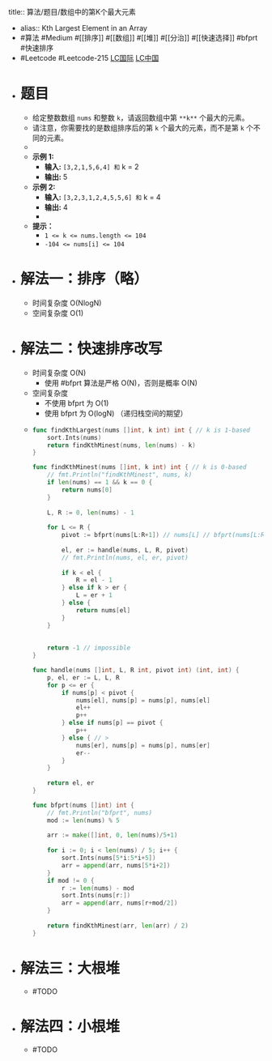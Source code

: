 title:: 算法/题目/数组中的第K个最大元素
- alias:: Kth Largest Element in an Array
- #算法 #Medium #[[排序]] #[[数组]] #[[堆]] #[[分治]] #[[快速选择]] #bfprt #快速排序
- #Leetcode #Leetcode-215 [LC国际](https://leetcode.com/problems/kth-largest-element-in-an-array/) [LC中国](https://leetcode-cn.com/problems/kth-largest-element-in-an-array/)
- # 题目
	- 给定整数数组 `nums` 和整数 `k`，请返回数组中第 `**k**` 个最大的元素。
	- 请注意，你需要找的是数组排序后的第 `k` 个最大的元素，而不是第 `k` 个不同的元素。
	-
	- **示例 1:**
		- **输入:** `[3,2,1,5,6,4] 和` k = 2
		- **输出:** 5
	- **示例 2:**
		- **输入:** `[3,2,3,1,2,4,5,5,6] 和` k = 4
		- **输出:** 4
		-
	- **提示：**
		- `1 <= k <= nums.length <= 104`
		- `-104 <= nums[i] <= 104`
- # 解法一：排序（略）
	- 时间复杂度 O(NlogN)
	- 空间复杂度 O(1)
- # 解法二：快速排序改写
	- 时间复杂度 O(N)
		- 使用 #bfprt 算法是严格 O(N)，否则是概率 O(N)
	- 空间复杂度
		- 不使用 bfprt 为 O(1)
		- 使用 bfprt 为 O(logN) （递归栈空间的期望）
	- ```go
	  func findKthLargest(nums []int, k int) int { // k is 1-based    
	      sort.Ints(nums)
	      return findKthMinest(nums, len(nums) - k)
	  }
	  
	  func findKthMinest(nums []int, k int) int { // k is 0-based
	      // fmt.Println("findKthMinest", nums, k)
	      if len(nums) == 1 && k == 0 {
	          return nums[0]
	      }
	      
	      L, R := 0, len(nums) - 1
	      
	      for L <= R {
	          pivot := bfprt(nums[L:R+1]) // nums[L] // bfprt(nums[L:R+1])
	          
	          el, er := handle(nums, L, R, pivot)
	          // fmt.Println(nums, el, er, pivot)
	          
	          if k < el {
	              R = el - 1
	          } else if k > er {
	              L = er + 1
	          } else {
	              return nums[el]
	          }
	      }
	      
	      
	      return -1 // impossible
	  }
	  
	  func handle(nums []int, L, R int, pivot int) (int, int) {
	      p, el, er := L, L, R
	      for p <= er {
	          if nums[p] < pivot {
	              nums[el], nums[p] = nums[p], nums[el]
	              el++
	              p++
	          } else if nums[p] == pivot {
	              p++
	          } else { // >
	              nums[er], nums[p] = nums[p], nums[er]
	              er--
	          }
	      }
	      
	      return el, er
	  }
	  
	  func bfprt(nums []int) int {
	      // fmt.Println("bfprt", nums)
	      mod := len(nums) % 5
	      
	      arr := make([]int, 0, len(nums)/5+1)
	      
	      for i := 0; i < len(nums) / 5; i++ {
	          sort.Ints(nums[5*i:5*i+5])
	          arr = append(arr, nums[5*i+2])
	      }
	      if mod != 0 {
	          r := len(nums) - mod
	          sort.Ints(nums[r:])
	          arr = append(arr, nums[r+mod/2])
	      }
	      
	      return findKthMinest(arr, len(arr) / 2)
	  }
	  ```
- # 解法三：大根堆
	- #TODO
- # 解法四：小根堆
	- #TODO